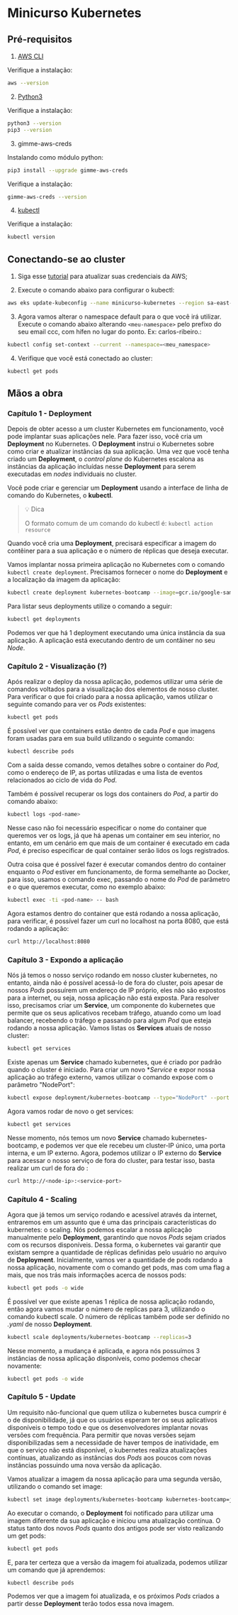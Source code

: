 # Minicurso Kubernetes

## Pré-requisitos

1. [AWS CLI](https://docs.aws.amazon.com/cli/latest/userguide/getting-started-install.html)

Verifique a instalação:
```bash
aws --version
```

2. [Python3](https://www.python.org/downloads/)

Verifique a instalação:
```bash
python3 --version
pip3 --version
```

3. gimme-aws-creds

Instalando como módulo python:
```bash
pip3 install --upgrade gimme-aws-creds
```
Verifique a instalação:
```bash
gimme-aws-creds --version
```

4. [kubectl](https://kubernetes.io/docs/tasks/tools/install-kubectl-linux/)

Verifique a instalação:
```bash
kubectl version
```

## Conectando-se ao cluster

1. Siga esse [tutorial](https://github.com/nufuturo-ufcg/stress-testing-automation/blob/main/doc/aws-credentials.md) para atualizar suas credenciais da AWS;

2. Execute o comando abaixo para configurar o kubectl:

```bash
aws eks update-kubeconfig --name minicurso-kubernetes --region sa-east-1 --profile nufuturo
```

3. Agora vamos alterar o namespace default para o que você irá utilizar. Execute o comando abaixo alterando `<meu-namespace>` pelo prefixo do seu email ccc, com hífen no lugar do ponto. Ex: carlos-ribeiro.:

```bash
kubectl config set-context --current --namespace=<meu_namespace>
```

4. Verifique que você está conectado ao cluster:
```bash 
kubectl get pods
```

## Mãos a obra

### Capítulo 1 - Deployment

Depois de obter acesso a um cluster Kubernetes em funcionamento, você pode implantar suas aplicações nele. Para fazer isso, você cria um **Deployment** no Kubernetes. O **Deployment** instrui o Kubernetes sobre como criar e atualizar instâncias da sua aplicação. Uma vez que você tenha criado um **Deployment**, o _control plane_ do Kubernetes escalona as instâncias da aplicação incluídas nesse **Deployment** para serem executadas em _nodes_ individuais no cluster.

Você pode criar e gerenciar um **Deployment** usando a interface de linha de comando do Kubernetes, o **kubectl**.

> 💡 Dica
> 
> O formato comum de um comando do kubectl é: `kubectl action resource`

Quando você cria uma **Deployment**, precisará especificar a imagem do contêiner para a sua aplicação e o número de réplicas que deseja executar.

Vamos implantar nossa primeira aplicação no Kubernetes com o comando `kubectl create deployment`. Precisamos fornecer o nome do **Deployment** e a localização da imagem da aplicação:
```bash
kubectl create deployment kubernetes-bootcamp --image=gcr.io/google-samples/kubernetes-bootcamp:v1
```

Para listar seus deployments utilize o comando a seguir:
```bash
kubectl get deployments
```

Podemos ver que há 1 deployment executando uma única instância da sua aplicação. A aplicação está executando dentro de um contâiner no seu _Node_.

### Capítulo 2 - Visualização (?)

Após realizar o deploy da nossa aplicação, podemos utilizar uma série de comandos voltados para a visualização dos elementos de nosso cluster. Para verificar o que foi criado para a nossa aplicação, vamos utilizar o seguinte comando para ver os _Pods_ existentes:

```bash
kubectl get pods
```

É possível ver que containers estão dentro de cada _Pod_ e que imagens foram usadas para em sua build utilizando o seguinte comando:

```bash
kubectl describe pods
```

Com a saída desse comando, vemos detalhes sobre o container do _Pod_, como o endereço de IP, as portas utilizadas e uma lista de eventos relacionados ao ciclo de vida do _Pod_. 

Também é possível recuperar os logs dos containers do _Pod_, a partir do comando abaixo:

```bash
kubectl logs <pod-name>
```

Nesse caso não foi necessário especificar o nome do container que queremos ver os logs, já que há apenas um container em seu interior, no entanto, em um cenário em que mais de um container é executado em cada _Pod_, é preciso especificar de qual container serão lidos os logs registrados.

Outra coisa que é possível fazer é executar comandos dentro do container enquanto o _Pod_ estiver em funcionamento, de forma semelhante ao Docker, para isso, usamos o comando exec, passando o nome do _Pod_ de parâmetro e o que queremos executar, como no exemplo abaixo:

```bash
kubectl exec -ti <pod-name> -- bash
```

Agora estamos dentro do container que está rodando a nossa aplicação, para verificar, é possível fazer um curl no localhost na porta 8080, que está rodando a aplicação:

```bash
curl http://localhost:8080
```

### Capítulo 3 - Expondo a aplicação

Nós já temos o nosso serviço rodando em nosso cluster kubernetes, no entanto, ainda não é possível acessá-lo de fora do cluster, pois apesar de nossos _Pods_ possuírem um endereço de IP próprio, eles não são expostos para a internet, ou seja, nossa aplicação não está exposta. Para resolver isso, precisamos criar um **Service**, um componente do kubernetes que permite que os seus aplicativos recebam tráfego, atuando como um load balancer, recebendo o tráfego e passando para algum _Pod_ que esteja rodando a nossa aplicação. Vamos listas os **Services** atuais de nosso cluster:

```bash
kubectl get services
```

Existe apenas um **Service** chamado kubernetes, que é criado por padrão quando o cluster é iniciado. Para criar um novo **Service* e expor nossa aplicação ao tráfego externo, vamos utilizar o comando expose com o parâmetro "NodePort":

``` bash
kubectl expose deployment/kubernetes-bootcamp --type="NodePort" --port 8080 
```

Agora vamos rodar de novo o get services:

```bash
kubectl get services
```

Nesse momento, nós temos um novo **Service** chamado kubernetes-bootcamp, e podemos ver que ele recebeu um cluster-IP único, uma porta interna, e um IP externo. Agora, podemos utilizar o IP externo do **Service** para acessar o nosso serviço de fora do cluster, para testar isso, basta realizar um curl de fora do :

```bash
curl http://<node-ip>:<service-port>
```

### Capítulo 4 - Scaling

Agora que já temos um serviço rodando e acessível através da internet, entraremos em um assunto que é uma das principais características do kubernetes: o scaling. Nós podemos escalar a nossa aplicação manualmente pelo **Deployment**, garantindo que novos _Pods_ sejam criados com os recursos disponíveis. Dessa forma, o kubernetes vai garantir que existam sempre a quantidade de réplicas definidas pelo usuário no arquivo de **Deployment**. Inicialmente, vamos ver a quantidade de pods rodando a nossa aplicação, novamente com o comando get pods, mas com uma flag a mais, que nos trás mais informações acerca de nossos pods:

```bash
kubectl get pods -o wide
```

É possível ver que existe apenas 1 réplica de nossa aplicação rodando, então agora vamos mudar o número de replicas para 3, utilizando o comando kubectl scale. O número de réplicas também pode ser definido no *.yaml* de nosso **Deployment**.

```bash
kubectl scale deployments/kubernetes-bootcamp --replicas=3

```

Nesse momento, a mudança é aplicada, e agora nós possuímos 3 instâncias de nossa aplicação disponíveis, como podemos checar novamente:

```bash
kubectl get pods -o wide
```

### Capítulo 5 - Update

Um requisito não-funcional que quem utiliza o kubernetes busca cumprir é o de disponibilidade, já que os usuários esperam ter os seus aplicativos disponíveis o tempo todo e que os desenvolvedores implantar novas versões com frequência. Para permitir que novas versões sejam disponibilizadas sem a necessidade de haver tempos de inatividade, em que o serviço não está disponível, o kubernetes realiza atualizações contínuas, atualizando as instâncias dos _Pods_ aos poucos com novas instâncias possuindo uma nova versão da aplicação.

Vamos atualizar a imagem da nossa aplicação para uma segunda versão, utilizando o comando set image:

```bash
kubectl set image deployments/kubernetes-bootcamp kubernetes-bootcamp=jocatalin/kubernetes-bootcamp:v2
```

Ao executar o comando, o **Deployment** foi notificado para utilizar uma imagem diferente da sua aplicação e iniciou uma atualização contínua. O status tanto dos novos _Pods_ quanto dos antigos pode ser visto realizando um get pods:

```bash
kubectl get pods
```

E, para ter certeza que a versão da imagem foi atualizada, podemos utilizar um comando que já aprendemos:

```bash
kubectl describe pods
```

Podemos ver que a imagem foi atualizada, e os próximos _Pods_ criados a partir desse **Deployment** terão todos essa nova imagem.